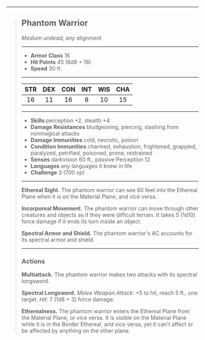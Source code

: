 ***
> ## Phantom Warrior
> *Medium undead, any alignment*
> 
> ***
> 
> - **Armor Class** 16
> - **Hit Points** 45 (6d8 + 18)
> - **Speed** 30 ft.
> 
> ***
> 
> |STR|DEX|CON|INT|WIS|CHA|
> |:---:|:---:|:---:|:---:|:---:|:---:|
> |16|11|16|8|10|15|
> 
> ***
> 
> - **Skills** perception +2, stealth +4
> - **Damage Resistances** bludgeoning, piercing, slashing from nonmagical attacks
> - **Damage Immunities** cold, necrotic, poison
> - **Condition Immunities** charmed, exhaustion, frightened, grappled, paralyzed, petrified, poisoned, prone, restrained
> - **Senses** darkvision 60 ft., passive Perception 12
> - **Languages** any languages it knew in life
> - **Challenge** 3 (700 xp)
> 
> ***
> 
> **Ethereal Sight.** The phantom warrior can see 60 feet into the Ethereal Plane when it is on the Material Plane, and vice versa.
> 
> **Incorporeal Movement.** The phantom warrior can move through other creatures and objects as if they were difficult terrain. It takes 5 (1d10) force damage if it ends its turn inside an object.
> 
> **Spectral Armor and Shield.** The phantom warrior's AC accounts for its spectral armor and shield.
> 
> ***
> 
> ### Actions
> **Multiattack.** The phantom warrior makes two attacks with its spectral longsword.
> 
> **Spectral Longsword.** *Melee Weapon Attack:* +5 to hit, reach 5 ft., one target. *Hit:* 7 (1d8 + 3) force damage.
> 
> **Etherealness.** The phantom warrior enters the Ethereal Plane from the Material Plane, or vice versa. It is visible on the Material Plane while it is in the Border Ethereal, and vice versa, yet it can't affect or be affected by anything on the other plane.